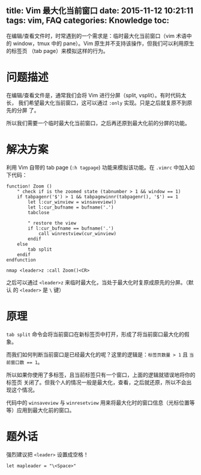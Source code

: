 title: Vim 最大化当前窗口
date: 2015-11-12 10:21:11
tags: vim, FAQ
categories: Knowledge
toc:
---

在编辑/查看文件时，时常遇到的一个需求是：临时最大化当前窗口（vim 术语中的
window，tmux 中的 pane）。Vim 原生并不支持该操作，但我们可以利用原生的标签页
（tab page）来模拟这样的行为。

# 问题描述

在编辑/查看文件是，通常我们会将 Vim 进行分屏（split, vsplit）。有时代码太长，
我们希望最大化当前窗口，这可以通过 `:only` 实现。只是之后就复原不到原先的分屏
了。

所以我们需要一个临时最大化当前窗口，之后再还原到最大化前的分屏的功能。

# 解决方案

利用 Vim 自带的 tab page (`:h tagpage`) 功能来模拟该功能。在 `.vimrc` 中加入如
下代码：

```vimscript
function! Zoom ()
    " check if is the zoomed state (tabnumber > 1 && window == 1)
    if tabpagenr('$') > 1 && tabpagewinnr(tabpagenr(), '$') == 1
        let l:cur_winview = winsaveview()
        let l:cur_bufname = bufname('.')
        tabclose

        " restore the view
        if l:cur_bufname == bufname('.')
            call winrestview(cur_winview)
        endif
    else
        tab split
    endif
endfunction

nmap <leader>z :call Zoom()<CR>
```

之后可以通过 `<leader>z` 来临时最大化，当处于最大化时复原成原先的分屏。（默认
的 `<leader>` 是 `\`  键）

# 原理

`tab split` 命令会将当前窗口在新标签页中打开，形成了将当前窗口最大化的假象。

而我们如何判断当前窗口是已经最大化的呢？这里的逻辑是：`标签页数量 > 1` 且 `当
前窗口数 == 1`。

所以如果你使用了多标签，且当前标签只有一个窗口，上面的逻辑就错误地将你的标签页
关闭了。但我个人的情况一般是最大化，查看，之后就还原，所以不会出现这个情况。

代码中的 `winsaveview` 与 `winresetview` 用来将最大化时的窗口信息（光标位置等
等）应用到最大化前的窗口。

# 题外话

强烈建议把 `<leader>` 设置成空格！

```vimscript
let mapleader = "\<Space>"
```
